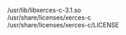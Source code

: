 /usr/lib/libxerces-c-3.1.so  
/usr/share/licenses/xerces-c  
/usr/share/licenses/xerces-c/LICENSE  
